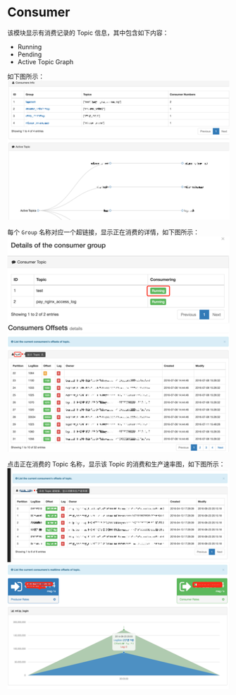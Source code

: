 # Consumer

该模块显示有消费记录的 Topic 信息，其中包含如下内容：
  * Running
  * Pending
  * Active Topic Graph

如下图所示：
![consumer](../res/consumer@2x.png)

每个 ``` Group ``` 名称对应一个超链接，显示正在消费的详情，如下图所示：
![consumer_detail](../res/consumer_detail@2x.png)
![offset_detail](../res/offset_detail@2x.png)

点击正在消费的 Topic 名称，显示该 Topic 的消费和生产速率图，如下图所示：
![offset_graph_enter](../res/offset_graph_enter@2x.png)
![consumer_producer_rate](../res/consumer_producer_rate@2x.png)
